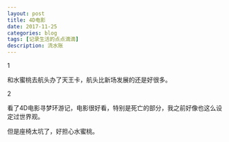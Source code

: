 ```yaml
---
layout: post
title: 4D电影
date: 2017-11-25
categories: blog
tags: [记录生活的点点滴滴]
description: 流水账
---
```


1 

和水蜜桃去航头办了天王卡，航头比新场发展的还是好很多。

2

看了4D电影寻梦环游记，电影很好看，特别是死亡的部分，我之前好像也这么设定过世界观。

但是座椅太坑了，好担心水蜜桃。

